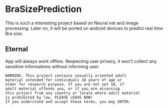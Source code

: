 # BraSizePrediction

This is such a interesting project based on Neural net and image processing. Later on, it will be ported on android devices to predict real time Bra size.  

## Eternal
App will always work offline. Respecting user privacy, it won't collect any sensitive informations without informing user.    

```
WARNING. This project contains sexually oriented adult
material intended for individuals 18 years of age or 
older for research purpose. If you are not yet 18, if
adult material offends you, or if you are accessing 
this project from any country or locale where adult material 
is prohibited by law, PLEASE LEAVE NOW!
If you understand and accept these terms, you may ENTER.
```